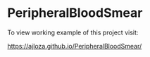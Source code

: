 # PeripheralBloodSmear

To view working example of this project visit:

https://ajloza.github.io/PeripheralBloodSmear/
